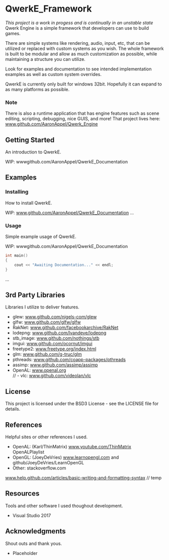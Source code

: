 # QwerkE_Framework
*This project is a work in progess and is continually in an unstable state*  
Qwerk Engine is a simple framework that developers can use to build games.

There are simple systems like rendering, audio, input, etc, that can be utilized or replaced with custom systems as you wish.
The whole framework is built to be modular and allow as much customization as possible, while maintaining a structure you can utilize.

Look for examples and documentation to see intended implementation examples as well as custom system overrides.

QwerkE is currently only built for windows 32bit. Hopefully it can expand to as many platforms as possible.

### Note
There is also a runtime application that has engine features such as scene editing, scripting, debugging, nice GUIS, and more!
That project lives here: www.github.com/AaronAppel/Qwerk_Engine

## Getting Started
An introduction to QwerkE.

WIP: wwwgithub.com/AaronAppel/QwerkE_Documentation

## Examples
### Installing
How to install QwerkE.

WIP: www.github.com/AaronAppel/QwerkE_Documentation
...

### Usage
Simple example usage of QwerkE.

WIP: wwwgithub.com/AaronAppel/QwerkE_Documentation
~~~cpp  
int main()
{
    cout << "Awaiting Documentation..." << endl;
}  
~~~
...

## 3rd Party Libraries
Libraries I utilize to deliver features.

- glew: www.github.com/nigels-com/glew  
- glfw: www.github.com/glfw/glfw  
- RakNet: www.github.com/facebookarchive/RakNet  
- lodepng: www.github.com/lvandeve/lodepng  
- stb_image: www.github.com/nothings/stb  
- imgui: www.github.com/ocornut/imgui  
- freetype2: www.freetype.org/index.html  
- glm: www.github.com/g-truc/glm  
- pthreads: www.github.com/coapp-packages/pthreads  
- assimp: www.github.com/assimp/assimp  
- OpenAL: www.openal.org  
// - vlc: www.github.com/videolan/vlc  

## License
This project is licensed under the BSD3 License - see the LICENSE file for details.

## References
Helpful sites or other references I used.

- OpenAL: (Karl/ThinMatrix) www.youtube.com/ThinMatrix OpenALPlaylist  
- OpenGL: (JoeyDeVries) www.learnopengl.com and github/JoeyDeVries/LearnOpenGL  
- Other: stackoverflow.com

www.help.github.com/articles/basic-writing-and-formatting-syntax // temp

## Resources
Tools and other software I used thoughout development.

- Visual Studio 2017

## Acknowledgments
Shout outs and thank yous.

- Placeholder
